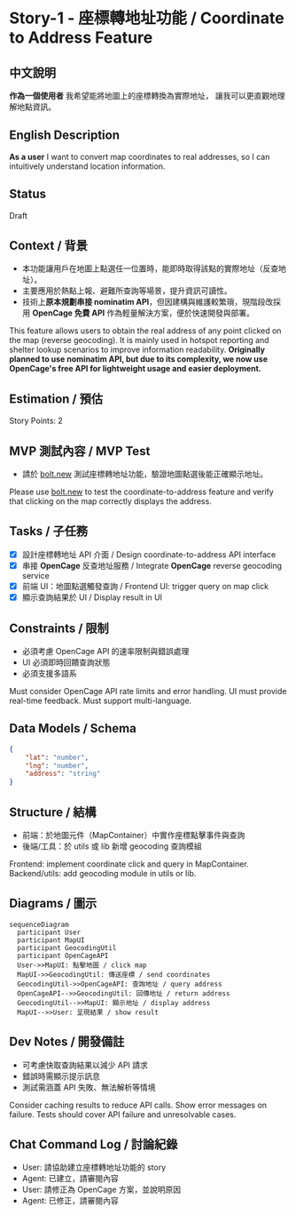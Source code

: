 # Story-1 - 座標轉地址功能 / Coordinate to Address Feature

## 中文說明

**作為一個使用者**
我希望能將地圖上的座標轉換為實際地址，
讓我可以更直觀地理解地點資訊。

## English Description

**As a user**
I want to convert map coordinates to real addresses,
so I can intuitively understand location information.

## Status

Draft

## Context / 背景

-   本功能讓用戶在地圖上點選任一位置時，能即時取得該點的實際地址（反查地址）。
-   主要應用於熱點上報、避難所查詢等場景，提升資訊可讀性。
-   技術上**原本規劃串接 nominatim API**，但因建構與維護較繁瑣，現階段改採用 **OpenCage 免費 API** 作為輕量解決方案，便於快速開發與部署。

This feature allows users to obtain the real address of any point clicked on the map (reverse geocoding). It is mainly used in hotspot reporting and shelter lookup scenarios to improve information readability. **Originally planned to use nominatim API, but due to its complexity, we now use OpenCage's free API for lightweight usage and easier deployment.**

## Estimation / 預估

Story Points: 2

## MVP 測試內容 / MVP Test

-   請於 [bolt.new](https://bolt.new) 測試座標轉地址功能，驗證地圖點選後能正確顯示地址。

Please use [bolt.new](https://bolt.new) to test the coordinate-to-address feature and verify that clicking on the map correctly displays the address.

## Tasks / 子任務

-   [x] 設計座標轉地址 API 介面 / Design coordinate-to-address API interface
-   [x] 串接 **OpenCage** 反查地址服務 / Integrate **OpenCage** reverse geocoding service
-   [x] 前端 UI：地圖點選觸發查詢 / Frontend UI: trigger query on map click
-   [x] 顯示查詢結果於 UI / Display result in UI

## Constraints / 限制

-   必須考慮 OpenCage API 的速率限制與錯誤處理
-   UI 必須即時回饋查詢狀態
-   必須支援多語系

Must consider OpenCage API rate limits and error handling. UI must provide real-time feedback. Must support multi-language.

## Data Models / Schema

```json
{
    "lat": "number",
    "lng": "number",
    "address": "string"
}
```

## Structure / 結構

-   前端：於地圖元件（MapContainer）中實作座標點擊事件與查詢
-   後端/工具：於 utils 或 lib 新增 geocoding 查詢模組

Frontend: implement coordinate click and query in MapContainer. Backend/utils: add geocoding module in utils or lib.

## Diagrams / 圖示

```mermaid
sequenceDiagram
  participant User
  participant MapUI
  participant GeocodingUtil
  participant OpenCageAPI
  User->>MapUI: 點擊地圖 / click map
  MapUI->>GeocodingUtil: 傳送座標 / send coordinates
  GeocodingUtil->>OpenCageAPI: 查詢地址 / query address
  OpenCageAPI-->>GeocodingUtil: 回傳地址 / return address
  GeocodingUtil-->>MapUI: 顯示地址 / display address
  MapUI-->>User: 呈現結果 / show result
```

## Dev Notes / 開發備註

-   可考慮快取查詢結果以減少 API 請求
-   錯誤時需顯示提示訊息
-   測試需涵蓋 API 失敗、無法解析等情境

Consider caching results to reduce API calls. Show error messages on failure. Tests should cover API failure and unresolvable cases.

## Chat Command Log / 討論紀錄

-   User: 請協助建立座標轉地址功能的 story
-   Agent: 已建立，請審閱內容
-   User: 請修正為 OpenCage 方案，並說明原因
-   Agent: 已修正，請審閱內容
